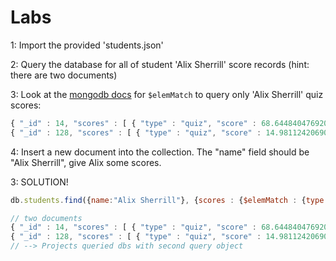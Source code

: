 # Labs
1: Import the provided 'students.json'  
  
2: Query the database for all of student 'Alix Sherrill' score records (hint: there are two documents)  
  
3: Look at the [mongodb docs][elem] for `$elemMatch` to query only 'Alix Sherrill' quiz scores:  

```javascript
{ "_id" : 14, "scores" : [ { "type" : "quiz", "score" : 68.64484047692098 } ] }
{ "_id" : 128, "scores" : [ { "type" : "quiz", "score" : 14.98112420690882 } ] }
```
  
4: Insert a new document into the collection. The "name" field should be "Alix Sherrill", give Alix some scores.  
  
  
3: SOLUTION!

```javascript
db.students.find({name:"Alix Sherrill"}, {scores : {$elemMatch : {type:"quiz"}}})

// two documents
{ "_id" : 14, "scores" : [ { "type" : "quiz", "score" : 68.64484047692098 } ] }
{ "_id" : 128, "scores" : [ { "type" : "quiz", "score" : 14.98112420690882 } ] }
// --> Projects queried dbs with second query object

```

[elem]:https://docs.mongodb.com/manual/reference/operator/projection/elemMatch/
